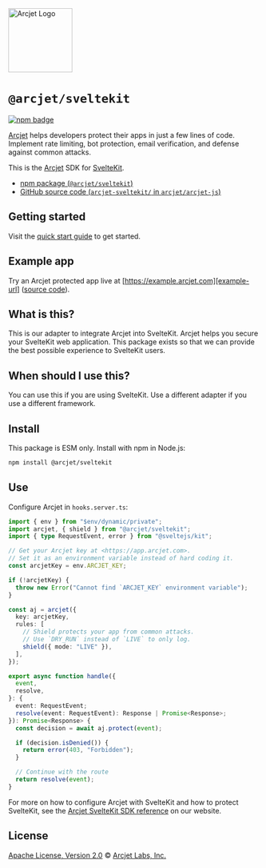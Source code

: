 <a href="https://arcjet.com" target="_arcjet-home">
  <picture>
    <source media="(prefers-color-scheme: dark)" srcset="https://arcjet.com/logo/arcjet-dark-lockup-voyage-horizontal.svg">
    <img src="https://arcjet.com/logo/arcjet-light-lockup-voyage-horizontal.svg" alt="Arcjet Logo" height="128" width="auto">
  </picture>
</a>

# `@arcjet/sveltekit`

<p>
  <a href="https://www.npmjs.com/package/@arcjet/sveltekit">
    <picture>
      <source media="(prefers-color-scheme: dark)" srcset="https://img.shields.io/npm/v/%40arcjet%2Fsveltekit?style=flat-square&label=%E2%9C%A6Aj&labelColor=000000&color=5C5866">
      <img alt="npm badge" src="https://img.shields.io/npm/v/%40arcjet%2Fsveltekit?style=flat-square&label=%E2%9C%A6Aj&labelColor=ECE6F0&color=ECE6F0">
    </picture>
  </a>
</p>

[Arcjet][arcjet] helps developers protect their apps in just a few lines of
code. Implement rate limiting, bot protection, email verification, and defense
against common attacks.

This is the [Arcjet][arcjet] SDK for [SvelteKit][sveltekit].

- [npm package (`@arcjet/sveltekit`)](https://www.npmjs.com/package/@arcjet/sveltekit)
- [GitHub source code (`arcjet-sveltekit/` in `arcjet/arcjet-js`)](https://github.com/arcjet/arcjet-js/tree/main/arcjet-sveltekit)

## Getting started

Visit the [quick start guide][quick-start] to get started.

## Example app

Try an Arcjet protected app live at [https://example.arcjet.com][example-url]
([source code][example-source]).

## What is this?

This is our adapter to integrate Arcjet into SvelteKit.
Arcjet helps you secure your SvelteKit web application.
This package exists so that we can provide the best possible experience to
SvelteKit users.

## When should I use this?

You can use this if you are using SvelteKit.
Use a different adapter if you use a different framework.

<!-- TODO(@wooorm-arcjet): link `adapters` above when the main repo is up to date. -->

## Install

This package is ESM only.
Install with npm in Node.js:

```sh
npm install @arcjet/sveltekit
```

## Use

Configure Arcjet in `hooks.server.ts`:

```ts
import { env } from "$env/dynamic/private";
import arcjet, { shield } from "@arcjet/sveltekit";
import { type RequestEvent, error } from "@sveltejs/kit";

// Get your Arcjet key at <https://app.arcjet.com>.
// Set it as an environment variable instead of hard coding it.
const arcjetKey = env.ARCJET_KEY;

if (!arcjetKey) {
  throw new Error("Cannot find `ARCJET_KEY` environment variable");
}

const aj = arcjet({
  key: arcjetKey,
  rules: [
    // Shield protects your app from common attacks.
    // Use `DRY_RUN` instead of `LIVE` to only log.
    shield({ mode: "LIVE" }),
  ],
});

export async function handle({
  event,
  resolve,
}: {
  event: RequestEvent;
  resolve(event: RequestEvent): Response | Promise<Response>;
}): Promise<Response> {
  const decision = await aj.protect(event);

  if (decision.isDenied()) {
    return error(403, "Forbidden");
  }

  // Continue with the route
  return resolve(event);
}
```

For more on how to configure Arcjet with SvelteKit and how to protect
SvelteKit,
see the [Arcjet SvelteKit SDK reference][arcjet-reference-sveltekit] on our
website.

## License

[Apache License, Version 2.0][apache-license] © [Arcjet Labs, Inc.][arcjet]

[arcjet-reference-sveltekit]: https://docs.arcjet.com/reference/sveltekit
[arcjet]: https://arcjet.com
[sveltekit]: https://kit.svelte.dev/
[example-url]: https://example.arcjet.com
[quick-start]: https://docs.arcjet.com/get-started/sveltekit
[example-source]: https://github.com/arcjet/arcjet-js-example
[apache-license]: http://www.apache.org/licenses/LICENSE-2.0
